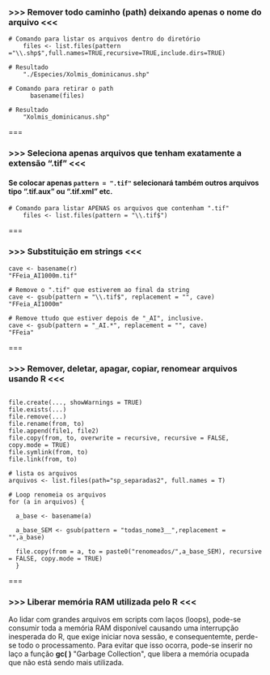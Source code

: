 ### >>> Remover todo caminho (path) deixando apenas o nome do arquivo <<<

````{r}
# Comando para listar os arquivos dentro do diretório
    files <- list.files(pattern ="\\.shp$",full.names=TRUE,recursive=TRUE,include.dirs=TRUE)

# Resultado
    "./Especies/Xolmis_dominicanus.shp" 

# Comando para retirar o path
      basename(files)

# Resultado
    "Xolmis_dominicanus.shp"
````

===

### >>> Seleciona apenas arquivos que tenham exatamente a extensão “.tif” <<<
#### Se colocar apenas `pattern = ".tif"` selecionará também outros arquivos tipo “.tif.aux” ou “.tif.xml” etc.
````{r}
# Comando para listar APENAS os arquivos que contenham ".tif"
    files <- list.files(pattern = "\\.tif$")
````    
===
### >>> Substituição em strings <<<
````{r}
cave <- basename(r)
"FFeia_AI1000m.tif"

# Remove o ".tif" que estiverem ao final da string
cave <- gsub(pattern = "\\.tif$", replacement = "", cave)
"FFeia_AI1000m"

# Remove ttudo que estiver depois de "_AI", inclusive.
cave <- gsub(pattern = "_AI.*", replacement = "", cave)
"FFeia"
````

===

### >>> Remover, deletar, apagar, copiar, renomear arquivos usando R <<<

````{r}

file.create(..., showWarnings = TRUE)
file.exists(...)
file.remove(...)
file.rename(from, to)
file.append(file1, file2)
file.copy(from, to, overwrite = recursive, recursive = FALSE, copy.mode = TRUE)
file.symlink(from, to)
file.link(from, to)

# lista os arquivos
arquivos <- list.files(path="sp_separadas2", full.names = T)

# Loop renomeia os arquivos
for (a in arquivos) {
  
  a_base <- basename(a)
  
  a_base_SEM <- gsub(pattern = "todas_nome3__",replacement = "",a_base)
  
  file.copy(from = a, to = paste0("renomeados/",a_base_SEM), recursive = FALSE, copy.mode = TRUE)
  }
````

===
### >>> Liberar memória RAM utilizada pelo R <<<

Ao lidar com grandes arquivos em scripts com laços (loops), pode-se consumir toda a memória RAM disponível causando uma interrupção inesperada do R, que exige iniciar nova sessão, e consequentemte, perde-se todo o processamento. Para evitar que isso ocorra, pode-se inserir no laço a função **gc( )** "Garbage Collection", que libera a memória ocupada que não está sendo mais utilizada.


